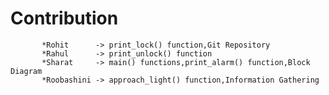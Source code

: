 # Contribution
           *Rohit      -> print_lock() function,Git Repository
           *Rahul      -> print_unlock() function
           *Sharat     -> main() functions,print_alarm() function,Block Diagram
           *Roobashini -> approach_light() function,Information Gathering
  
    
